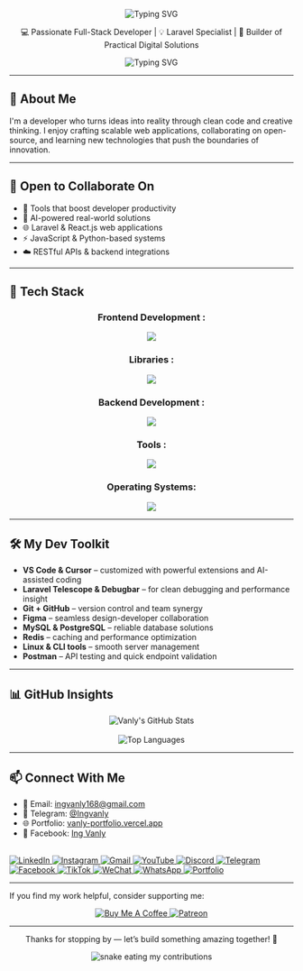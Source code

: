 <p align="center">
  <img src="https://readme-typing-svg.demolab.com?font=Fira+Code&weight=600&size=28&duration=3000&pause=1000&color=F75C7E&center=true&vCenter=true&width=500&lines=Hi,+I'm+Vanly!" alt="Typing SVG" />
</p>

<p align="center">
  💻 Passionate Full-Stack Developer | 💡 Laravel Specialist | 🚀 Builder of Practical Digital Solutions
</p>

<!-- Typing Animation -->
<p align="center">
  <img src="https://readme-typing-svg.demolab.com?font=Fira+Code&weight=600&size=24&duration=3500&pause=1000&color=F75C7E&center=true&vCenter=true&width=500&lines=Laravel+%7C+Vue+%7C+Javascript+Lover;Always+learning+something+new;Let's+build+great+things+together!" alt="Typing SVG" />
</p>


---

## 🌟 About Me

I'm a developer who turns ideas into reality through clean code and creative thinking. I enjoy crafting scalable web applications, collaborating on open-source, and learning new technologies that push the boundaries of innovation.

---

## 🤝 Open to Collaborate On

- 🚀 Tools that boost developer productivity  
- 🤖 AI-powered real-world solutions   
- 🌐 Laravel & React.js web applications
- ⚡ JavaScript & Python-based systems
- ☁️ RESTful APIs & backend integrations

---

## 🧰 Tech Stack

<div align="center">
    <h3> Frontend Development :</h3>
    <img src="https://skillicons.dev/icons?i=c,cpp,html,css,javascript,typescript,react,nextjs,vue"/>
    <br>
    <h3> Libraries :</h3>
    <img src="https://skillicons.dev/icons?i=bootstrap,tailwind"/>
    <br>
    <h3> Backend Development :</h3>
    <img src="https://skillicons.dev/icons?i=nodejs,express,mongo,mysql"/>
    <br>
    <h3> Tools :</h3>
    <img src="https://skillicons.dev/icons?i=git,github,githubactions,vscode,bash,stackoverflow,vercel,figma,postman"/>
<h3>Operating Systems:</h3>
<img src="https://skillicons.dev/icons?i=windows,linux,ubuntu,apple"/>
<br>

  </a>
</div>

---

## 🛠️ My Dev Toolkit

- **VS Code & Cursor** – customized with powerful extensions and AI-assisted coding
- **Laravel Telescope & Debugbar** – for clean debugging and performance insight  
- **Git + GitHub** – version control and team synergy  
- **Figma** – seamless design-developer collaboration  
- **MySQL & PostgreSQL** – reliable database solutions
- **Redis**  – caching and performance optimization
- **Linux & CLI tools** – smooth server management
- **Postman** – API testing and quick endpoint validation

---

## 📊 GitHub Insights

<p align="center">
  <img src="https://github-readme-stats.vercel.app/api?username=Ing-Vanly&show_icons=true&theme=radical&cache_seconds=86400&v=1" alt="Vanly's GitHub Stats" />
  <br/>
<!-- <img src="https://streak-stats-vanly.vercel.app?user=Ing-Vanly&theme=radical" alt="Vanly's GitHub Streak" /> -->
  <br/>
  <img src="https://github-readme-stats.vercel.app/api/top-langs/?username=Ing-Vanly&layout=compact&theme=radical&cache_seconds=86400&v=1" alt="Top Languages" />
</p>

---

## 📫 Connect With Me

- 📧 Email: <a href="mailto:ingvanly168@gmail.com" target="_blank">ingvanly168@gmail.com</a>  
- 💬 Telegram: [@Ingvanly](https://t.me/Ingvanly)
- 🌐 Portfolio: [vanly-portfolio.vercel.app](https://vanly-portfolio.vercel.app/)
- 📘 Facebook: [Ing Vanly](https://www.facebook.com/share/1CRxHwT6TT/?mibextid=wwXIfr)
<br>
<div align="flex-start">
  <a href="https://www.linkedin.com/in/ing-vanly-8802392b8/
" target="_blank">
    <img src="https://img.shields.io/badge/LinkedIn-0077B5?style=for-the-badge&logo=linkedin&logoColor=white" alt="LinkedIn"/>
  </a>
  <a href="https://www.instagram.com/ingvanly?igsh=cjVoZ3k1cHV3MzM%3D&utm_source=qr" target="_blank">
    <img src="https://img.shields.io/badge/Instagram-E4405F?style=for-the-badge&logo=instagram&logoColor=white" alt="Instagram"/>
  </a>
<a href="mailto:ingvanly168@gmail.com" target="_blank">
  <img src="https://img.shields.io/badge/Gmail-D14836?style=for-the-badge&logo=gmail&logoColor=white" alt="Gmail"/>
</a>
  <a href="https://youtube.com/@ingvanly?si=PtQ_iVnm_p-N7ZEh" target="_blank">
    <img src="https://img.shields.io/badge/YouTube-FF0000?style=for-the-badge&logo=youtube&logoColor=white" alt="YouTube"/>
  </a>
  <a href="https://discord.gg/4Rt2QTCY" target="_blank">
    <img src="https://img.shields.io/badge/Discord-7289DA?style=for-the-badge&logo=discord&logoColor=white" alt="Discord"/>
  </a>
  <a href="https://t.me/Ingvanly" target="_blank">
    <img src="https://img.shields.io/badge/Telegram-2CA5E0?style=for-the-badge&logo=telegram&logoColor=white" alt="Telegram"/>
  </a>
  <a href="https://www.facebook.com/share/16wBYEAfcB/?mibextid=wwXIfr](https://www.facebook.com/share/1CRxHwT6TT/?mibextid=wwXIfr" target="_blank">
    <img src="https://img.shields.io/badge/Facebook-1877F2?style=for-the-badge&logo=facebook&logoColor=white" alt="Facebook"/>
  </a>
  <a href="https://www.tiktok.com/@ingvanly?is_from_webapp=1&sender_device=pc" target="_blank">
    <img src="https://img.shields.io/badge/TikTok-000000?style=for-the-badge&logo=tiktok&logoColor=white" alt="TikTok"/>
  </a>
  <a href="https://u.wechat.com/Ingvanly
" target="_blank">
    <img src="https://img.shields.io/badge/WeChat-07C160?style=for-the-badge&logo=wechat&logoColor=white" alt="WeChat"/>
  </a>
  <a href="https://wa.me/0967776599" target="_blank">
    <img src="https://img.shields.io/badge/WhatsApp-25D366?style=for-the-badge&logo=whatsapp&logoColor=white" alt="WhatsApp"/>
  </a>
  <a href="https://your-portfolio-link.com" target="_blank">
    <img src="https://img.shields.io/badge/Portfolio-FF5733?style=for-the-badge&logo=About.me&logoColor=white" alt="Portfolio"/>
  </a>
</div>

---

If you find my work helpful, consider supporting me:

<p align="center">
  <a href="https://i.postimg.cc/3x0n3pjg/photo-1-2025-08-02-15-03-14.jpg" target="_blank">
    <img src="https://img.shields.io/badge/Buy%20Me%20a%20Coffee-FFDD00?style=for-the-badge&logo=buy-me-a-coffee&logoColor=black" alt="Buy Me A Coffee">
  </a>
  <a href="https://i.postimg.cc/3x0n3pjg/photo-1-2025-08-02-15-03-14.jpg" target="_blank">
    <img src="https://img.shields.io/badge/Patreon-F96854?style=for-the-badge&logo=patreon&logoColor=white" alt="Patreon">
  </a>
</p>

---

<p align="center">Thanks for stopping by — let’s build something amazing together! 🚀</p>
<div align="center">
  <picture>
    <source media="(prefers-color-scheme: dark)" srcset="https://raw.githubusercontent.com/Ing-Vanly/Ing-Vanly/output/github-snake-dark.svg">
    <img alt="snake eating my contributions" src="https://raw.githubusercontent.com/Ing-Vanly/Ing-Vanly/output/github-snake.svg">
  </picture>
</div>
<!-- <div align="center">
  <img src="https://raw.githubusercontent.com/Ing-Vanly/Ing-Vanly/output/github-snake-dark.svg" alt="GitHub Snake dark" />
</div> -->



